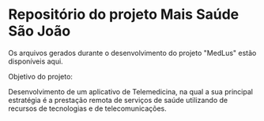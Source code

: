 # Repositório do projeto Mais Saúde São João
Os arquivos gerados durante o desenvolvimento do projeto "MedLus" estão disponíveis aqui.

Objetivo do projeto:

Desenvolvimento de um aplicativo de Telemedicina, na qual a sua
principal estratégia é a prestação remota de serviços de saúde utilizando de
recursos de tecnologias e de telecomunicações.
